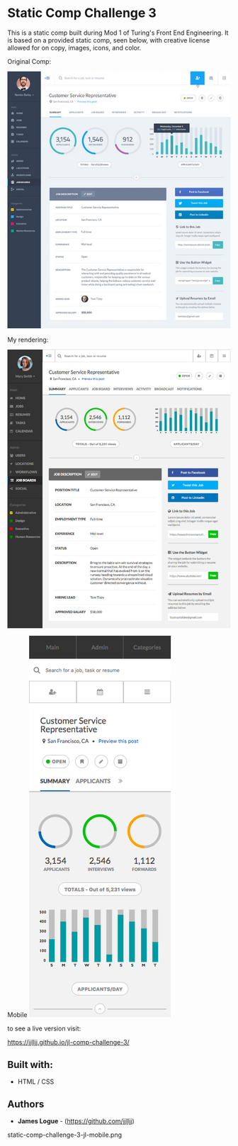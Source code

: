 # Static Comp Challenge 3

This is a static comp built during Mod 1 of Turing's Front End Engineering. It is based on a provided static comp, seen below, with creative license allowed for on copy, images, icons, and color.

Original Comp:

![Desktop](images/static-comp-challenge-3.jpg?raw=true "Original Comp")

My rendering:

![Desktop](images/static-comp-challenge-jl-desktop.png?raw=true "Desktop")

Mobile
![Mobile](images/static-comp-challenge-jl-mobile.png?raw=true "Mobile")

to see a live version visit:

https://jjlljj.github.io/jl-comp-challenge-3/

## Built with:

* HTML / CSS

## Authors

* **James Logue** - (https://github.com/jjlljj)






static-comp-challenge-3-jl-mobile.png